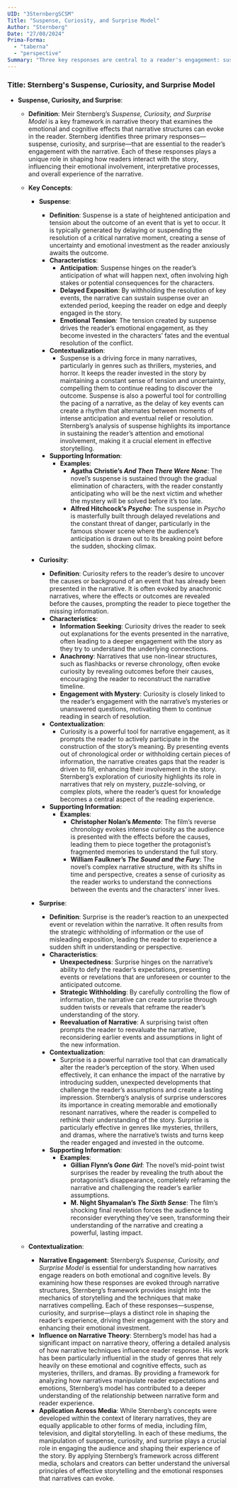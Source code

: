 ```yaml
---
UID: "3SternbergSCSM"
Title: "Suspense, Curiosity, and Surprise Model"
Author: "Sternberg"
Date: "27/08/2024"
Prima-Forma:
  - "taberna"
  - "perspective"
Summary: "Three key responses are central to a reader's engagement: suspense, curiosity, and surprise."
---
```


### Title: **Sternberg's Suspense, Curiosity, and Surprise Model**

- **Suspense, Curiosity, and Surprise**:
  - **Definition**: Meir Sternberg’s *Suspense, Curiosity, and Surprise Model* is a key framework in narrative theory that examines the emotional and cognitive effects that narrative structures can evoke in the reader. Sternberg identifies three primary responses—suspense, curiosity, and surprise—that are essential to the reader’s engagement with the narrative. Each of these responses plays a unique role in shaping how readers interact with the story, influencing their emotional involvement, interpretative processes, and overall experience of the narrative.

  - **Key Concepts**:

    - **Suspense**:
      - **Definition**: Suspense is a state of heightened anticipation and tension about the outcome of an event that is yet to occur. It is typically generated by delaying or suspending the resolution of a critical narrative moment, creating a sense of uncertainty and emotional investment as the reader anxiously awaits the outcome.
      - **Characteristics**:
        - **Anticipation**: Suspense hinges on the reader’s anticipation of what will happen next, often involving high stakes or potential consequences for the characters.
        - **Delayed Exposition**: By withholding the resolution of key events, the narrative can sustain suspense over an extended period, keeping the reader on edge and deeply engaged in the story.
        - **Emotional Tension**: The tension created by suspense drives the reader’s emotional engagement, as they become invested in the characters’ fates and the eventual resolution of the conflict.
      - **Contextualization**:
        - Suspense is a driving force in many narratives, particularly in genres such as thrillers, mysteries, and horror. It keeps the reader invested in the story by maintaining a constant sense of tension and uncertainty, compelling them to continue reading to discover the outcome. Suspense is also a powerful tool for controlling the pacing of a narrative, as the delay of key events can create a rhythm that alternates between moments of intense anticipation and eventual relief or resolution. Sternberg’s analysis of suspense highlights its importance in sustaining the reader’s attention and emotional involvement, making it a crucial element in effective storytelling.
      - **Supporting Information**:
        - **Examples**:
          - **Agatha Christie’s *And Then There Were None***: The novel’s suspense is sustained through the gradual elimination of characters, with the reader constantly anticipating who will be the next victim and whether the mystery will be solved before it’s too late.
          - **Alfred Hitchcock’s *Psycho***: The suspense in *Psycho* is masterfully built through delayed revelations and the constant threat of danger, particularly in the famous shower scene where the audience’s anticipation is drawn out to its breaking point before the sudden, shocking climax.

    - **Curiosity**:
      - **Definition**: Curiosity refers to the reader’s desire to uncover the causes or background of an event that has already been presented in the narrative. It is often evoked by anachronic narratives, where the effects or outcomes are revealed before the causes, prompting the reader to piece together the missing information.
      - **Characteristics**:
        - **Information Seeking**: Curiosity drives the reader to seek out explanations for the events presented in the narrative, often leading to a deeper engagement with the story as they try to understand the underlying connections.
        - **Anachrony**: Narratives that use non-linear structures, such as flashbacks or reverse chronology, often evoke curiosity by revealing outcomes before their causes, encouraging the reader to reconstruct the narrative timeline.
        - **Engagement with Mystery**: Curiosity is closely linked to the reader’s engagement with the narrative’s mysteries or unanswered questions, motivating them to continue reading in search of resolution.
      - **Contextualization**:
        - Curiosity is a powerful tool for narrative engagement, as it prompts the reader to actively participate in the construction of the story’s meaning. By presenting events out of chronological order or withholding certain pieces of information, the narrative creates gaps that the reader is driven to fill, enhancing their involvement in the story. Sternberg’s exploration of curiosity highlights its role in narratives that rely on mystery, puzzle-solving, or complex plots, where the reader’s quest for knowledge becomes a central aspect of the reading experience.
      - **Supporting Information**:
        - **Examples**:
          - **Christopher Nolan’s *Memento***: The film’s reverse chronology evokes intense curiosity as the audience is presented with the effects before the causes, leading them to piece together the protagonist’s fragmented memories to understand the full story.
          - **William Faulkner’s *The Sound and the Fury***: The novel’s complex narrative structure, with its shifts in time and perspective, creates a sense of curiosity as the reader works to understand the connections between the events and the characters’ inner lives.

    - **Surprise**:
      - **Definition**: Surprise is the reader’s reaction to an unexpected event or revelation within the narrative. It often results from the strategic withholding of information or the use of misleading exposition, leading the reader to experience a sudden shift in understanding or perspective.
      - **Characteristics**:
        - **Unexpectedness**: Surprise hinges on the narrative’s ability to defy the reader’s expectations, presenting events or revelations that are unforeseen or counter to the anticipated outcome.
        - **Strategic Withholding**: By carefully controlling the flow of information, the narrative can create surprise through sudden twists or reveals that reframe the reader’s understanding of the story.
        - **Reevaluation of Narrative**: A surprising twist often prompts the reader to reevaluate the narrative, reconsidering earlier events and assumptions in light of the new information.
      - **Contextualization**:
        - Surprise is a powerful narrative tool that can dramatically alter the reader’s perception of the story. When used effectively, it can enhance the impact of the narrative by introducing sudden, unexpected developments that challenge the reader’s assumptions and create a lasting impression. Sternberg’s analysis of surprise underscores its importance in creating memorable and emotionally resonant narratives, where the reader is compelled to rethink their understanding of the story. Surprise is particularly effective in genres like mysteries, thrillers, and dramas, where the narrative’s twists and turns keep the reader engaged and invested in the outcome.
      - **Supporting Information**:
        - **Examples**:
          - **Gillian Flynn’s *Gone Girl***: The novel’s mid-point twist surprises the reader by revealing the truth about the protagonist’s disappearance, completely reframing the narrative and challenging the reader’s earlier assumptions.
          - **M. Night Shyamalan’s *The Sixth Sense***: The film’s shocking final revelation forces the audience to reconsider everything they’ve seen, transforming their understanding of the narrative and creating a powerful, lasting impact.

  - **Contextualization**:
    - **Narrative Engagement**: Sternberg’s *Suspense, Curiosity, and Surprise Model* is essential for understanding how narratives engage readers on both emotional and cognitive levels. By examining how these responses are evoked through narrative structures, Sternberg’s framework provides insight into the mechanics of storytelling and the techniques that make narratives compelling. Each of these responses—suspense, curiosity, and surprise—plays a distinct role in shaping the reader’s experience, driving their engagement with the story and enhancing their emotional investment.
    - **Influence on Narrative Theory**: Sternberg’s model has had a significant impact on narrative theory, offering a detailed analysis of how narrative techniques influence reader response. His work has been particularly influential in the study of genres that rely heavily on these emotional and cognitive effects, such as mysteries, thrillers, and dramas. By providing a framework for analyzing how narratives manipulate reader expectations and emotions, Sternberg’s model has contributed to a deeper understanding of the relationship between narrative form and reader experience.
    - **Application Across Media**: While Sternberg’s concepts were developed within the context of literary narratives, they are equally applicable to other forms of media, including film, television, and digital storytelling. In each of these mediums, the manipulation of suspense, curiosity, and surprise plays a crucial role in engaging the audience and shaping their experience of the story. By applying Sternberg’s framework across different media, scholars and creators can better understand the universal principles of effective storytelling and the emotional responses that narratives can evoke.
